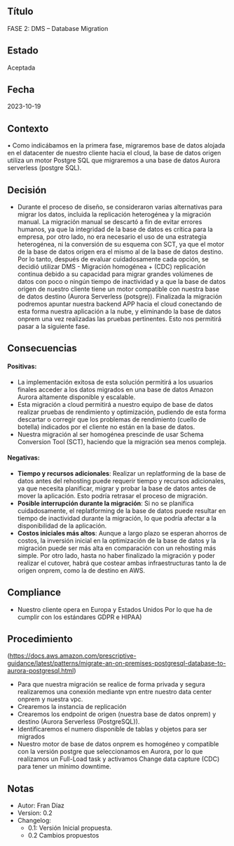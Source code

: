 ## Título
FASE 2: DMS – Database Migration
## Estado
Aceptada
## Fecha
2023-10-19
## Contexto
•	Como indicábamos en la primera fase, migraremos base de datos alojada en el datacenter de nuestro cliente hacia el cloud, la base de datos origen utiliza un motor Postgre SQL que migraremos a una base de datos Aurora serverless (postgre SQL).
## Decisión
-	Durante el proceso de diseño, se consideraron varias alternativas para migrar los datos, incluida la replicación heterogénea y la migración manual. La migración manual se descartó a fin de evitar errores humanos, ya que la integridad de la base de datos es crítica para la empresa, por otro lado, no era necesario el uso de una estrategia heterogénea, ni la conversión de su esquema con SCT, ya que el motor de la base de datos origen era el mismo al de la base de datos destino. Por lo tanto, después de evaluar cuidadosamente cada opción, se decidió utilizar DMS - Migración homogénea + (CDC) replicación continua debido a su capacidad para migrar grandes volúmenes de datos con poco o ningún tiempo de inactividad y a que la base de datos origen de nuestro cliente tiene un motor compatible con nuestra base de datos destino (Aurora Serverless (potsgre)). Finalizada la migración podremos apuntar nuestra backend APP hacia el cloud conectando de esta forma nuestra aplicación a la nube, y eliminando la base de datos onprem una vez realizadas las pruebas pertinentes. Esto nos permitirá pasar a la siguiente fase.
## Consecuencias
#### Positivas:
-	La implementación exitosa de esta solución permitirá a los usuarios finales acceder a los datos migrados en una base de datos Amazon Aurora altamente disponible y escalable. 
-	Esta migración a cloud permitirá a nuestro equipo de base de datos realizar pruebas de rendimiento y optimización, pudiendo de esta forma descartar o corregir que los problemas de rendimiento (cuello de botella) indicados por el cliente no están en la base de datos.
-	Nuestra migración al ser homogénea prescinde de usar Schema Conversion Tool (SCT), haciendo que la migración sea menos compleja.
#### Negativas:
-	**Tiempo y recursos adicionales**: Realizar un replatforming de la base de datos antes del rehosting puede requerir tiempo y recursos adicionales, ya que necesita planificar, migrar y probar la base de datos antes de mover la aplicación. Esto podría retrasar el proceso de migración.
-	**Posible interrupción durante la migración**: Si no se planifica cuidadosamente, el replatforming de la base de datos puede resultar en tiempo de inactividad durante la migración, lo que podría afectar a la disponibilidad de la aplicación.
-	**Costos iniciales más altos**: Aunque a largo plazo se esperan ahorros de costos, la inversión inicial en la optimización de la base de datos y la migración puede ser más alta en comparación con un rehosting más simple. Por otro lado, hasta no haber finalizado la migración y poder realizar el cutover, habrá que costear ambas infraestructuras tanto la de origen onprem, como la de destino en AWS.
## Compliance
-	Nuestro cliente opera en Europa y Estados Unidos Por lo que ha de cumplir con los estándares GDPR e HIPAA)
## Procedimiento
(https://docs.aws.amazon.com/prescriptive-guidance/latest/patterns/migrate-an-on-premises-postgresql-database-to-aurora-postgresql.html)
-	Para que nuestra migración se realice de forma privada y segura realizaremos una conexión mediante vpn entre nuestro data center onprem y nuestra vpc.
-	Crearemos la instancia de replicación
-	Crearemos los endpoint de origen (nuestra base de datos onprem) y destino (Aurora Serverless (PostgreSQL)).
-	Identificaremos el numero disponible de tablas y objetos para ser migrados
-	Nuestro motor de base de datos onprem es homogéneo y compatible con la versión postgre que seleccionamos en Aurora, por lo que realizamos un Full-Load task y activamos Change data capture (CDC) para tener un mínimo downtime.
## Notas
-	Autor: Fran Díaz
-	Version: 0.2
-	Changelog:
    -	0.1: Versión Inicial propuesta.
    -	0.2 Cambios propuestos

